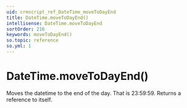 ```yaml
---
uid: crmscript_ref_DateTime_moveToDayEnd
title: DateTime.moveToDayEnd()
intellisense: DateTime.moveToDayEnd
sortOrder: 216
keywords: moveToDayEnd()
so.topic: reference
so.yml: 1
---
```


# DateTime.moveToDayEnd()

Moves the datetime to the end of the day. That is 23:59:59. Returns a reference to itself.

